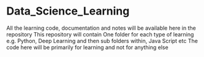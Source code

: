# Data_Science_Learning
All the learning code, documentation and notes will be available here in the repository
This repository will contain One folder for each type of learning e.g. Python, Deep Learning and then sub folders within, Java Script etc
The code here will be primarily for learning and not for anything else
